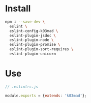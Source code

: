 # Install

```bash
npm i --save-dev \
  eslint \
  eslint-config-k03mad \
  eslint-plugin-jsdoc \
  eslint-plugin-node \
  eslint-plugin-promise \
  eslint-plugin-sort-requires \
  eslint-plugin-unicorn
```

# Use

```javascript
// .eslintrc.js

module.exports = {extends: 'k03mad'};
```
